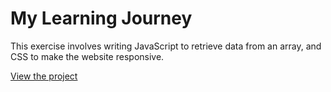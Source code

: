 <h1> My Learning Journey </h1>
<body>
<p>This exercise involves writing JavaScript to retrieve data from an array, and CSS to make the website responsive.</p>
<p>
    <a href="https://eloquent-rugelach-146982.netlify.app/" target="_blank">View the project</a>
  </p>
</body>

